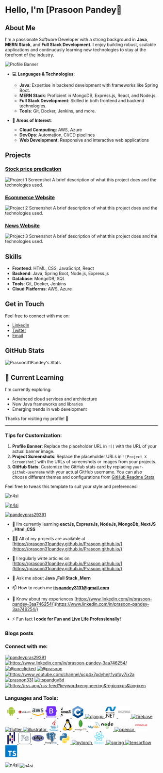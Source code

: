# Hello, I'm [Prasoon Pandey👋

## About Me

I'm a passionate Software Developer with a strong background in **Java**, **MERN Stack**, and **Full Stack Development**. I enjoy building robust, scalable applications and continuously learning new technologies to stay at the forefront of the industry.

![Profile Banner](https://i.pinimg.com/originals/50/de/0e/50de0eebb7bb31620f3a8cf78d3c9267.gif) <!-- Replace with your actual banner image -->

- 💻 **Languages & Technologies**:
  - **Java**: Expertise in backend development with frameworks like Spring Boot.
  - **MERN Stack**: Proficient in MongoDB, Express.js, React, and Node.js.
  - **Full Stack Development**: Skilled in both frontend and backend technologies.
  - **Tools**: Git, Docker, Jenkins, and more.

- 🌟 **Areas of Interest**:
  - **Cloud Computing**: AWS, Azure
  - **DevOps**: Automation, CI/CD pipelines
  - **Web Development**: Responsive and interactive web applications

## Projects

### [Stock price predication ](https://github.com/Prasoon31Pandey/stock.github.io)
![Project 1 Screenshot](https://www.simplilearn.com/ice9/free_resources_article_thumb/StockMarket.PNG) <!-- Replace with actual project image -->
A brief description of what this project does and the technologies used.

### [Ecommerce Website ](https://github.com/Prasoon31Pandey/stock.github.io)
![Project 2 Screenshot](https://colorlib.com/wp/wp-content/uploads/sites/2/ecommerce-website-builder.jpg) <!-- Replace with actual project image -->
A brief description of what this project does and the technologies used.

### [News Website ](https://github.com/Prasoon31Pandey/new.github.io)
![Project 3 Screenshot](https://themewagon.com/wp-content/uploads/2020/12/news.jpg) <!-- Replace with actual project image -->
A brief description of what this project does and the technologies used.

## Skills

- **Frontend**: HTML, CSS, JavaScript, React
- **Backend**: Java, Spring Boot, Node.js, Express.js
- **Database**: MongoDB, SQL
- **Tools**: Git, Docker, Jenkins
- **Cloud Platforms**: AWS, Azure

## Get in Touch

Feel free to connect with me on:

- [LinkedIn](https://www.linkedin.com/in/prasoon-pandey-3aa746254/)
- [Twitter](your-twitter-handle)
- [Email](mailto:your-email@itspandey3131@gmail.com)

## GitHub Stats

![Prasoon31Pandey's Stats](https://github-readme-stats.vercel.app/api?username=Prasoon31Pandey&theme=vue-dark&show_icons=true&hide_border=true&count_private=true)

## 🌱 Current Learning

I'm currently exploring:

- Advanced cloud services and architecture
- New Java frameworks and libraries
- Emerging trends in web development

Thanks for visiting my profile! 🎉

---

### Tips for Customization:

1. **Profile Banner**: Replace the placeholder URL in `![]` with the URL of your actual banner image.
2. **Project Screenshots**: Replace the placeholder URLs in `![Project X Screenshot]` with the URLs of screenshots or images from your projects.
3. **GitHub Stats**: Customize the GitHub stats card by replacing `your-github-username` with your actual GitHub username. You can also choose different themes and configurations from [GitHub Readme Stats](https://github.com/anuraghazra/github-readme-stats).

Feel free to tweak this template to suit your style and preferences!

<p align="left"> <img src="https://komarev.com/ghpvc/?username=n4si&label=Profile%20views&color=0e75b6&style=flat" alt="n4si" /> </p>

<p align="left"> <a href="https://github.com/ryo-ma/github-profile-trophy"><img src="https://github-profile-trophy.vercel.app/?username=n4si" alt="n4si" /></a> </p>

<p align="left"> <a href="https://twitter.com/pandeypras29391" target="blank"><img src="https://img.shields.io/twitter/follow/pandeypras29391?logo=twitter&style=for-the-badge" alt="pandeypras29391" /></a> </p>

- 🌱 I’m currently learning **eactJs, ExpressJs, NodeJs, MongoDb, NextJS , Html ,CSS**

- 👨‍💻 All of my projects are available at [https://prasoon31pandey.github.io/Prasoon.github.io/](https://prasoon31pandey.github.io/Prasoon.github.io/)

- 📝 I regularly write articles on [https://prasoon31pandey.github.io/Prasoon.github.io/](https://prasoon31pandey.github.io/Prasoon.github.io/)

- 💬 Ask me about **Java ,Full Stack ,Mern**

- 📫 How to reach me **itspandey3131@gmail.com**

- 📄 Know about my experiences [https://www.linkedin.com/in/prasoon-pandey-3aa746254/](https://www.linkedin.com/in/prasoon-pandey-3aa746254/)

- ⚡ Fun fact **I code for Fun and Live Life Professionally!**

### Blogs posts
<!-- BLOG-POST-LIST:START -->
<!-- BLOG-POST-LIST:END -->

<h3 align="left">Connect with me:</h3>
<p align="left">
<a href="https://twitter.com/pandeypras29391" target="blank"><img align="center" src="https://raw.githubusercontent.com/rahuldkjain/github-profile-readme-generator/master/src/images/icons/Social/twitter.svg" alt="pandeypras29391" height="30" width="40" /></a>
<a href="https://linkedin.com/in/https://www.linkedin.com/in/prasoon-pandey-3aa746254/" target="blank"><img align="center" src="https://raw.githubusercontent.com/rahuldkjain/github-profile-readme-generator/master/src/images/icons/Social/linked-in-alt.svg" alt="https://www.linkedin.com/in/prasoon-pandey-3aa746254/" height="30" width="40" /></a>
<a href="https://instagram.com/@oneclicked" target="blank"><img align="center" src="https://raw.githubusercontent.com/rahuldkjain/github-profile-readme-generator/master/src/images/icons/Social/instagram.svg" alt="@oneclicked" height="30" width="40" /></a>
<a href="https://medium.com/@prasoon" target="blank"><img align="center" src="https://raw.githubusercontent.com/rahuldkjain/github-profile-readme-generator/master/src/images/icons/Social/medium.svg" alt="@prasoon" height="30" width="40" /></a>
<a href="https://www.youtube.com/c/https://www.youtube.com/channel/ucp4x7pdyhnjt1yqfqy7ix2a" target="blank"><img align="center" src="https://raw.githubusercontent.com/rahuldkjain/github-profile-readme-generator/master/src/images/icons/Social/youtube.svg" alt="https://www.youtube.com/channel/ucp4x7pdyhnjt1yqfqy7ix2a" height="30" width="40" /></a>
<a href="https://www.leetcode.com/prasoon331" target="blank"><img align="center" src="https://raw.githubusercontent.com/rahuldkjain/github-profile-readme-generator/master/src/images/icons/Social/leet-code.svg" alt="prasoon331" height="30" width="40" /></a>
<a href="https://auth.geeksforgeeks.org/user/itspandgv5d" target="blank"><img align="center" src="https://raw.githubusercontent.com/rahuldkjain/github-profile-readme-generator/master/src/images/icons/Social/geeks-for-geeks.svg" alt="itspandgv5d" height="30" width="40" /></a>
<a href="/https://rss.app/rss-feed?keyword=engineering&region=us&lang=en" target="blank"><img align="center" src="https://raw.githubusercontent.com/rahuldkjain/github-profile-readme-generator/master/src/images/icons/Social/rss.svg" alt="https://rss.app/rss-feed?keyword=engineering&region=us&lang=en" height="30" width="40" /></a>
</p>

<h3 align="left">Languages and Tools:</h3>
<p align="left"> <a href="https://developer.android.com" target="_blank" rel="noreferrer"> <img src="https://raw.githubusercontent.com/devicons/devicon/master/icons/android/android-original-wordmark.svg" alt="android" width="40" height="40"/> </a> <a href="https://angular.io" target="_blank" rel="noreferrer"> <img src="https://raw.githubusercontent.com/devicons/devicon/master/icons/angularjs/angularjs-original-wordmark.svg" alt="angularjs" width="40" height="40"/> </a> <a href="https://aws.amazon.com" target="_blank" rel="noreferrer"> <img src="https://raw.githubusercontent.com/devicons/devicon/master/icons/amazonwebservices/amazonwebservices-original-wordmark.svg" alt="aws" width="40" height="40"/> </a> <a href="https://getbootstrap.com" target="_blank" rel="noreferrer"> <img src="https://raw.githubusercontent.com/devicons/devicon/master/icons/bootstrap/bootstrap-plain-wordmark.svg" alt="bootstrap" width="40" height="40"/> </a> <a href="https://canvasjs.com" target="_blank" rel="noreferrer"> <img src="https://raw.githubusercontent.com/Hardik0307/Hardik0307/master/assets/canvasjs-charts.svg" alt="canvasjs" width="40" height="40"/> </a> <a href="https://www.w3schools.com/cpp/" target="_blank" rel="noreferrer"> <img src="https://raw.githubusercontent.com/devicons/devicon/master/icons/cplusplus/cplusplus-original.svg" alt="cplusplus" width="40" height="40"/> </a> <a href="https://www.djangoproject.com/" target="_blank" rel="noreferrer"> <img src="https://cdn.worldvectorlogo.com/logos/django.svg" alt="django" width="40" height="40"/> </a> <a href="https://dotnet.microsoft.com/" target="_blank" rel="noreferrer"> <img src="https://raw.githubusercontent.com/devicons/devicon/master/icons/dot-net/dot-net-original-wordmark.svg" alt="dotnet" width="40" height="40"/> </a> <a href="https://expressjs.com" target="_blank" rel="noreferrer"> <img src="https://raw.githubusercontent.com/devicons/devicon/master/icons/express/express-original-wordmark.svg" alt="express" width="40" height="40"/> </a> <a href="https://firebase.google.com/" target="_blank" rel="noreferrer"> <img src="https://www.vectorlogo.zone/logos/firebase/firebase-icon.svg" alt="firebase" width="40" height="40"/> </a> <a href="https://flutter.dev" target="_blank" rel="noreferrer"> <img src="https://www.vectorlogo.zone/logos/flutterio/flutterio-icon.svg" alt="flutter" width="40" height="40"/> </a> <a href="https://www.adobe.com/in/products/illustrator.html" target="_blank" rel="noreferrer"> <img src="https://www.vectorlogo.zone/logos/adobe_illustrator/adobe_illustrator-icon.svg" alt="illustrator" width="40" height="40"/> </a> <a href="https://www.java.com" target="_blank" rel="noreferrer"> <img src="https://raw.githubusercontent.com/devicons/devicon/master/icons/java/java-original.svg" alt="java" width="40" height="40"/> </a> <a href="https://www.linux.org/" target="_blank" rel="noreferrer"> <img src="https://raw.githubusercontent.com/devicons/devicon/master/icons/linux/linux-original.svg" alt="linux" width="40" height="40"/> </a> <a href="https://www.mongodb.com/" target="_blank" rel="noreferrer"> <img src="https://raw.githubusercontent.com/devicons/devicon/master/icons/mongodb/mongodb-original-wordmark.svg" alt="mongodb" width="40" height="40"/> </a> <a href="https://www.mysql.com/" target="_blank" rel="noreferrer"> <img src="https://raw.githubusercontent.com/devicons/devicon/master/icons/mysql/mysql-original-wordmark.svg" alt="mysql" width="40" height="40"/> </a> <a href="https://nodejs.org" target="_blank" rel="noreferrer"> <img src="https://raw.githubusercontent.com/devicons/devicon/master/icons/nodejs/nodejs-original-wordmark.svg" alt="nodejs" width="40" height="40"/> </a> <a href="https://opencv.org/" target="_blank" rel="noreferrer"> <img src="https://www.vectorlogo.zone/logos/opencv/opencv-icon.svg" alt="opencv" width="40" height="40"/> </a> <a href="https://www.oracle.com/" target="_blank" rel="noreferrer"> <img src="https://raw.githubusercontent.com/devicons/devicon/master/icons/oracle/oracle-original.svg" alt="oracle" width="40" height="40"/> </a> <a href="https://pandas.pydata.org/" target="_blank" rel="noreferrer"> <img src="https://raw.githubusercontent.com/devicons/devicon/2ae2a900d2f041da66e950e4d48052658d850630/icons/pandas/pandas-original.svg" alt="pandas" width="40" height="40"/> </a> <a href="https://www.photoshop.com/en" target="_blank" rel="noreferrer"> <img src="https://raw.githubusercontent.com/devicons/devicon/master/icons/photoshop/photoshop-line.svg" alt="photoshop" width="40" height="40"/> </a> <a href="https://www.php.net" target="_blank" rel="noreferrer"> <img src="https://raw.githubusercontent.com/devicons/devicon/master/icons/php/php-original.svg" alt="php" width="40" height="40"/> </a> <a href="https://www.postgresql.org" target="_blank" rel="noreferrer"> <img src="https://raw.githubusercontent.com/devicons/devicon/master/icons/postgresql/postgresql-original-wordmark.svg" alt="postgresql" width="40" height="40"/> </a> <a href="https://www.python.org" target="_blank" rel="noreferrer"> <img src="https://raw.githubusercontent.com/devicons/devicon/master/icons/python/python-original.svg" alt="python" width="40" height="40"/> </a> <a href="https://pytorch.org/" target="_blank" rel="noreferrer"> <img src="https://www.vectorlogo.zone/logos/pytorch/pytorch-icon.svg" alt="pytorch" width="40" height="40"/> </a> <a href="https://reactjs.org/" target="_blank" rel="noreferrer"> <img src="https://raw.githubusercontent.com/devicons/devicon/master/icons/react/react-original-wordmark.svg" alt="react" width="40" height="40"/> </a> <a href="https://spring.io/" target="_blank" rel="noreferrer"> <img src="https://www.vectorlogo.zone/logos/springio/springio-icon.svg" alt="spring" width="40" height="40"/> </a> <a href="https://www.tensorflow.org" target="_blank" rel="noreferrer"> <img src="https://www.vectorlogo.zone/logos/tensorflow/tensorflow-icon.svg" alt="tensorflow" width="40" height="40"/> </a> <a href="https://www.typescriptlang.org/" target="_blank" rel="noreferrer"> <img src="https://raw.githubusercontent.com/devicons/devicon/master/icons/typescript/typescript-original.svg" alt="typescript" width="40" height="40"/> </a> </p>

<p><img align="left" src="https://github-readme-stats.vercel.app/api/top-langs?username=n4si&show_icons=true&locale=en&layout=compact" alt="n4si" /></p>

<p>&nbsp;<img align="center" src="https://github-readme-stats.vercel.app/api?username=n4si&show_icons=true&locale=en" alt="n4si" /></p>
